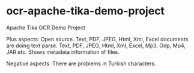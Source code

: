 # ocr-apache-tika-demo-project
Apache Tika OCR Demo Project


Plus aspects:
Open source.
Text, PDF, JPEG, Html, Xml, Excel documents are doing text parse.
Text, PDF, JPEG, Html, Xml, Excel, Mp3, Odp, Mp4, JAR etc. Shows metadata information of files.

Negative aspects:
There are problems in Turkish characters.
